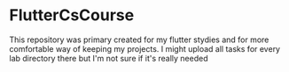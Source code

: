 # FlutterCsCourse
This repository was primary created for my flutter stydies and for more comfortable way of keeping my projects. I might upload all tasks for every lab directory there but I'm not sure if it's really needed
